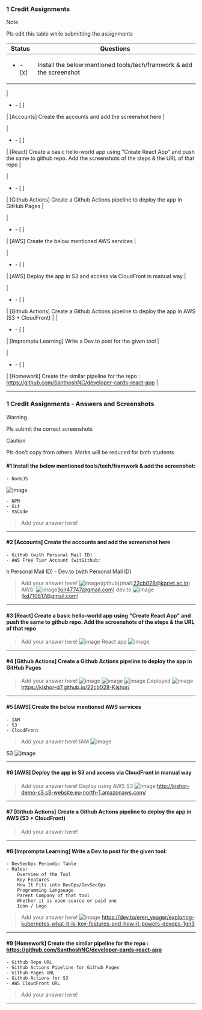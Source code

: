 ### 1 Credit Assignments

> [!NOTE]
> Pls edit this table while submitting the assignments

| Status         | Questions     | 
|----------------|---------------|
| <ul><li>- [x] </li></ul> | Install the below mentioned tools/tech/framwork & add the screenshot |

| <ul><li>- [ ] </li></ul> | [Accounts] Create the accounts and add the screenshot here |



| <ul><li>- [ ] </li></ul> | [React] Create a basic hello-world app using "Create React App" and push the same to github repo. Add the screenshots of the steps & the URL of that repo |




| <ul><li>- [ ] </li></ul> | [Github Actions] Create a Github Actions pipeline to deploy the app in GitHub Pages |




| <ul><li>- [ ] </li></ul> | [AWS] Create the below mentioned AWS services |





| <ul><li>- [ ] </li></ul> | [AWS] Deploy the app in S3 and access via CloudFront in manual way  |

| <ul><li>- [ ] </li></ul> | [Github Actions] Create a Github Actions pipeline to deploy the app in AWS (S3 + CloudFront)  |
| <ul><li>- [ ] </li></ul> | [Impromptu Learning] Write a Dev.to post for the given tool  |


| <ul><li>- [ ] </li></ul> | [Homework] Create the similar pipeline for the repo : https://github.com/SanthoshNC/developer-cards-react-app  |

***

### 1 Credit Assignments - Answers and Screenshots

> [!WARNING]
> Pls submit the correct screenshots

> [!CAUTION]
> Pls don't copy from others. Marks will be reduced for both students

#### #1 Install the below mentioned tools/tech/framwork & add the screenshot:
	- NodeJS 
 ![image](https://github.com/user-attachments/assets/3b542130-54c4-4a49-a410-1a2657529761)

	- NPM 
	- Git
	- VSCode
> Add your answer here!

***

#### #2 [Accounts] Create the accounts and add the screenshot here
	- GitHub (with Personal Mail ID)
	- AWS Free Tier Account (witGithub:

h Personal Mail ID)
	- Dev.to (with Personal Mail ID)
> Add your answer here!
![image](https://github.com/user-attachments/assets/66a29f6a-5558-4b4d-bfe3-612ada4e0c6f)(github)(mail:22cb028@kpriet.ac.in)
AWS:
![image](https://github.com/user-attachments/assets/085e9ad4-73d2-4726-85e6-51ebb0287551)(kin47747@gmail.com)
dev.to
![image](https://github.com/user-attachments/assets/18f0bc8d-6400-4dc4-8945-70e77f24a0a1)(kd710617@gmail.com)
***

#### #3 [React] Create a basic hello-world app using "Create React App" and push the same to github repo. Add the screenshots of the steps & the URL of that repo
> Add your answer here!
![image](https://github.com/user-attachments/assets/b3775ce1-c971-49ed-8f29-ab16b7ddeba7)
React app
![image](https://github.com/user-attachments/assets/bdddc14d-e597-4efd-beb0-a9c2d2fd451f)

***

#### #4 [Github Actions] Create a Github Actions pipeline to deploy the app in GitHub Pages
> Add your answer here!
![image](https://github.com/user-attachments/assets/60713674-dd6f-4c9d-954b-f47f18cf044c)
![image](https://github.com/user-attachments/assets/e53fd5ae-abfa-4cdd-99ce-00e41d72df29)
![image](https://github.com/user-attachments/assets/ca9d4854-561f-4d86-9208-245845378037)
Deployed
![image](https://github.com/user-attachments/assets/f4fd3fea-0eaa-4576-86f3-6e77dcd292f5)
https://kishor-d7.github.io/22cb028-Kishor/
***

#### #5 [AWS] Create the below mentioned AWS services
	- IAM
	- S3
	- CloudFront
> Add your answer here!
IAM
![image](https://github.com/user-attachments/assets/8530c6bf-f75d-4bfe-b798-e0bbb679cb48)

S3
![image](https://github.com/user-attachments/assets/3b2c3d31-d495-4884-9eb8-5b14093985e1)

***

#### #6 [AWS] Deploy the app in S3 and access via CloudFront in manual way
> Add your answer here!
Deploy using AWS S3
![image](https://github.com/user-attachments/assets/f2673503-7627-480c-bed0-24c2e0600cba)
http://kishor-demo-s3.s3-website.eu-north-1.amazonaws.com/
***

#### #7 [Github Actions] Create a Github Actions pipeline to deploy the app in AWS (S3 + CloudFront)
> Add your answer here!


***

#### #8 [Impromptu Learning] Write a Dev.to post for the given tool:
	- DevSecOps Periodic Table
	- Rules:
		Overview of the Tool
		Key Features
		How It Fits into DevOps/DevSecOps
		Programming Langauage
		Parent Company of that tool
		Whether it is open source or paid one
		Icon / Logo
> Add your answer here!
![image](https://github.com/user-attachments/assets/129c6476-3895-4c7f-8f9f-3b76fe810f85)
https://dev.to/eren_yeager/exploring-kubernetes-what-it-is-key-features-and-how-it-powers-devops-1gn3
***

#### #9 [Homework] Create the similar pipeline for the repo : https://github.com/SanthoshNC/developer-cards-react-app
	- Github Repo URL
	- Github Actions Pipeline for Github Pages
	- Github Pages URL
 	- Github Actions for S3
 	- AWS CloudFront URL
> Add your answer here!

***
